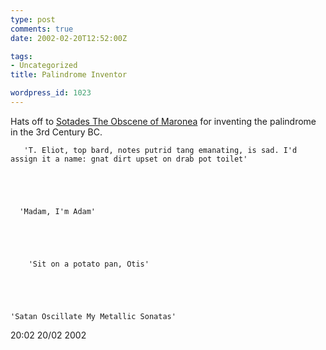 ```yaml
---
type: post
comments: true
date: 2002-02-20T12:52:00Z

tags:
- Uncategorized
title: Palindrome Inventor

wordpress_id: 1023
---
```


Hats off to [Sotades The Obscene of Maronea](http://www.realchange.org/pal/sotades.htm) for inventing the palindrome in the 3rd Century BC.
  


  

       'T. Eliot, top bard, notes putrid tang emanating, is sad. I'd assign it a name: gnat dirt upset on drab pot toilet'
  


  

      'Madam, I'm Adam'
  


  

        'Sit on a potato pan, Otis'
  


  

    'Satan Oscillate My Metallic Sonatas'
  


  

  20:02 20/02 2002
